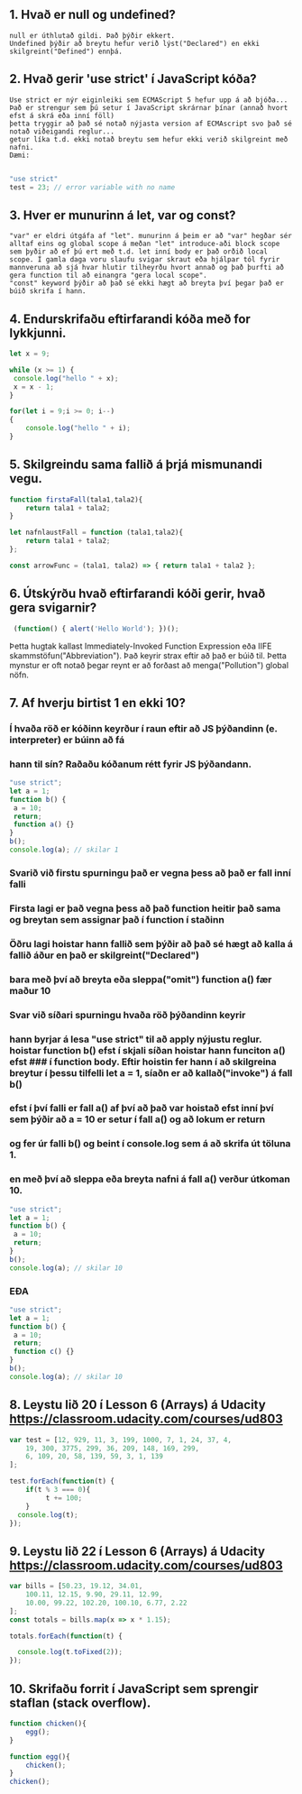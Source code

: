 ## 1. Hvað er null og undefined?
	null er úthlutað gildi. Það þýðir ekkert.
	Undefined þýðir að breytu hefur verið lýst("Declared") en ekki skilgreint("Defined") ennþá.
## 2. Hvað gerir 'use strict' í JavaScript kóða?
	Use strict er nýr eiginleiki sem ECMAScript 5 hefur upp á að bjóða...
	Það er strengur sem þú setur í JavaScript skrárnar þínar (annað hvort efst á skrá eða inní föll)
	þetta tryggir að það sé notað nýjasta version af ECMAscript svo það sé notað viðeigandi reglur...
	getur líka t.d. ekki notað breytu sem hefur ekki verið skilgreint með nafni.
	Dæmi:
```javascript

"use strict"
test = 23; // error variable with no name
```
## 3. Hver er munurinn á let, var og const?
	"var" er eldri útgáfa af "let". munurinn á þeim er að "var" hegðar sér alltaf eins og global scope á meðan "let" introduce-aði block scope sem þyðir að ef þú ert með t.d. let inní body er það orðið local scope. Í gamla daga voru slaufu svigar skraut eða hjálpar tól fyrir mannveruna að sjá hvar hlutir tilheyrðu hvort annað og það þurfti að gera function til að einangra "gera local scope".
	"const" keyword þýðir að það sé ekki hægt að breyta því þegar það er búið skrifa í hann.
## 4. Endurskrifaðu eftirfarandi kóða með for lykkjunni.
```javascript
let x = 9;

while (x >= 1) {
 console.log("hello " + x);
 x = x - 1;
}
```
```javascript
for(let i = 9;i >= 0; i--)
{
	console.log("hello " + i);
}
```
## 5. Skilgreindu sama fallið á þrjá mismunandi vegu.
```javascript
function firstaFall(tala1,tala2){
	return tala1 + tala2;
}

let nafnlaustFall = function (tala1,tala2){
	return tala1 + tala2;
};

const arrowFunc = (tala1, tala2) => { return tala1 + tala2 };

```
## 6. Útskýrðu hvað eftirfarandi kóði gerir, hvað gera svigarnir?
```javascript
 (function() { alert('Hello World'); })();
 ```
 Þetta hugtak kallast Immediately-Invoked Function Expression eða IIFE skammstöfun("Abbreviation"). Það keyrir strax eftir að það er búið til. Þetta mynstur er oft notað þegar reynt er að forðast að menga("Pollution") global nöfn.

## 7. Af hverju birtist 1 en ekki 10?
### Í hvaða röð er kóðinn keyrður í raun eftir að JS þýðandinn (e. interpreter) er búinn að fá
### hann til sín? Raðaðu kóðanum rétt fyrir JS þýðandann.
```javascript
"use strict";
let a = 1;
function b() {
 a = 10;
 return;
 function a() {}
}
b();
console.log(a); // skilar 1
```
### Svarið við firstu spurningu það er vegna þess að það er fall inní falli
### Firsta lagi er það vegna þess að það function heitir það sama og breytan sem assignar það í function í staðinn
### Öðru lagi hoistar hann fallið sem þýðir að það sé hægt að kalla á fallið áður en það er skilgreint("Declared")
### bara með því að breyta eða sleppa("omit") function a() fær maður 10
### Svar við síðari spurningu hvaða röð þýðandinn keyrir
### hann byrjar á lesa "use strict" til að apply nýjustu reglur. hoistar function b() efst í skjali síðan hoistar hann funciton a() efst ### í function body. Eftir hoistin fer hann í að skilgreina breytur í þessu tilfelli let a = 1, síaðn er að kallað("invoke") á fall b()
### efst í því falli er fall a() af því að það var hoistað efst inní því sem þýðir að a = 10 er setur í fall a() og að lokum er return
### og fer úr falli b() og beint í console.log  sem á að skrifa út töluna 1.
### en með því að sleppa eða breyta nafni á fall a() verður útkoman 10.
```javascript
"use strict";
let a = 1;
function b() {
 a = 10;
 return;
}
b();
console.log(a); // skilar 10
```
### EÐA
```javascript
"use strict";
let a = 1;
function b() {
 a = 10;
 return;
 function c() {}
}
b();
console.log(a); // skilar 10
```
## 8. Leystu lið 20 í Lesson 6 (Arrays) á Udacity https://classroom.udacity.com/courses/ud803
```javascript
var test = [12, 929, 11, 3, 199, 1000, 7, 1, 24, 37, 4,
    19, 300, 3775, 299, 36, 209, 148, 169, 299,
    6, 109, 20, 58, 139, 59, 3, 1, 139
];

test.forEach(function(t) {
    if(t % 3 === 0){
         t += 100;
    }
  console.log(t);
});
```
## 9. Leystu lið 22 í Lesson 6 (Arrays) á Udacity https://classroom.udacity.com/courses/ud803
```javascript
var bills = [50.23, 19.12, 34.01,
    100.11, 12.15, 9.90, 29.11, 12.99,
    10.00, 99.22, 102.20, 100.10, 6.77, 2.22
];
const totals = bills.map(x => x * 1.15);

totals.forEach(function(t) {

  console.log(t.toFixed(2));
});
```
## 10. Skrifaðu forrit í JavaScript sem sprengir staflan (stack overflow).
```javascript
function chicken(){
	egg();
}

function egg(){
	chicken();
}
chicken();
```
